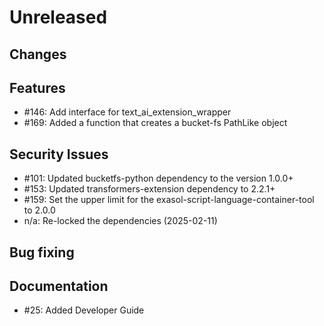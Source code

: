 # Unreleased

## Changes

## Features

* #146: Add interface for text_ai_extension_wrapper
* #169: Added a function that creates a bucket-fs PathLike object

## Security Issues

* #101: Updated bucketfs-python dependency to the version 1.0.0+
* #153: Updated transformers-extension dependency to 2.2.1+
* #159: Set the upper limit for the exasol-script-language-container-tool to 2.0.0
* n/a: Re-locked the dependencies (2025-02-11)

## Bug fixing

## Documentation

* #25: Added Developer Guide
